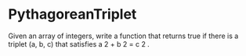 # PythagoreanTriplet
Given an array of integers, write a function that returns true if there is a triplet (a, b, c) that satisfies a 2 + b 2 = c 2 .
